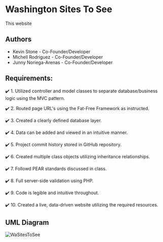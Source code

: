 # Washington Sites To See
This website 

## Authors
  - Kevin Stone - Co-Founder/Developer
  - Michell Rodriguez - Co-Founder/Developer
  - Junny Noriega-Arenas - Co-Founder/Developer


## Requirements:
:heavy_check_mark: 1. Utilized controller and model classes to separate database/business logic using the MVC pattern.

:heavy_check_mark: 2. Routed page URL's using the Fat-Free Framework as instructed.

:heavy_check_mark: 3. Created a clearly defined database layer.

:heavy_check_mark: 4. Data can be added and viewed in an intuitive manner.

:heavy_check_mark: 5. Project commit history stored in GitHub repository.

:heavy_check_mark: 6. Created multiple class objects utilizing inheritance relationships.

:heavy_check_mark: 7. Followd PEAR standards discussed in class.

:heavy_check_mark: 8. Full server-side validation using PHP.

:heavy_check_mark: 9. Code is legible and intuitive throughout.

:heavy_check_mark: 10. Created a live, data-driven website utilizing the required resources.

## UML Diagram
![WaSitesToSee](https://user-images.githubusercontent.com/117204537/227428649-1246ac95-5a8b-4d69-9dae-dd31c26e729e.png)



